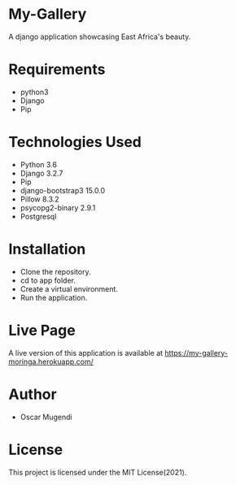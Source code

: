 # My-Gallery
A django application showcasing East Africa's beauty.

# Requirements
- python3
- Django
- Pip

# Technologies Used
- Python 3.6
- Django 3.2.7
- Pip
- django-bootstrap3 15.0.0
- Pillow 8.3.2
- psycopg2-binary 2.9.1
- Postgresql

# Installation
- Clone the repository.
- cd to app folder.
- Create a virtual environment.
- Run the application.

# Live Page
A live version of this application is available at https://my-gallery-moringa.herokuapp.com/

# Author
- Oscar Mugendi

# License
This project is licensed under the MIT License(2021).